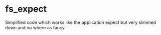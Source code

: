 # fs_expect
Simplified code which works like the application expect  but very slimmed down and no where as fancy
